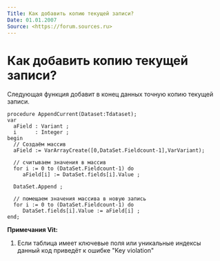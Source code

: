 ```yaml
---
Title: Как добавить копию текущей записи?
Date: 01.01.2007
Source: <https://forum.sources.ru>
---
```



Как добавить копию текущей записи?
==================================

Следующая функция добавит в конец данных точную копию текущей записи.

    procedure AppendCurrent(Dataset:Tdataset); 
    var 
      aField : Variant ; 
      i      : Integer ; 
    begin 
      // Создаём массив
      aField := VarArrayCreate([0,DataSet.Fieldcount-1],VarVariant); 
     
      // считываем значения в массив
      for i := 0 to (DataSet.Fieldcount-1) do 
         aField[i] := DataSet.fields[i].Value ; 
     
      DataSet.Append ; 
     
      // помещаем значения массива в новую запись
      for i := 0 to (DataSet.Fieldcount-1) do 
         DataSet.fields[i].Value := aField[i] ; 
    end;


**Примечания Vit:**

1) Если таблица имеет ключевые поля или уникальные индексы данный код
приведёт к ошибке "Key violation"

